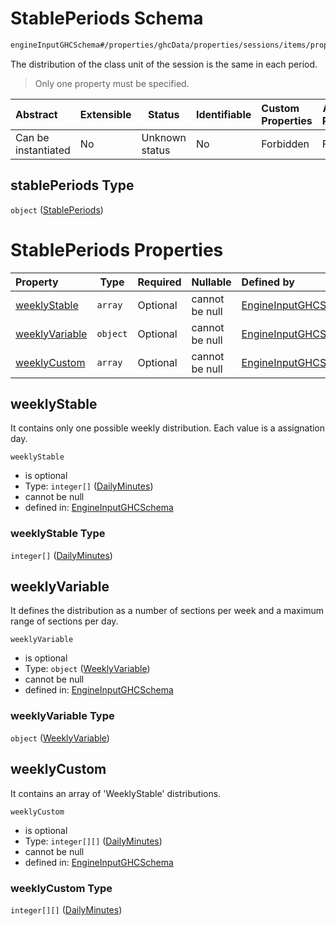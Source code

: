 # StablePeriods Schema

```txt
engineInputGHCSchema#/properties/ghcData/properties/sessions/items/properties/distribution/properties/stablePeriods
```

The distribution of the class unit of the session is the same in each period.


> Only one property must be specified.
>

| Abstract            | Extensible | Status         | Identifiable | Custom Properties | Additional Properties | Access Restrictions | Defined In                                                         |
| :------------------ | ---------- | -------------- | ------------ | :---------------- | --------------------- | ------------------- | ------------------------------------------------------------------ |
| Can be instantiated | No         | Unknown status | No           | Forbidden         | Forbidden             | none                | [ghc.schema.json\*](../out/ghc.schema.json "open original schema") |

## stablePeriods Type

`object` ([StablePeriods](ghc-properties-ghcdata-properties-sessions-session-properties-distribution-properties-stableperiods.md))

# StablePeriods Properties

| Property                          | Type     | Required | Nullable       | Defined by                                                                                                                                                                                                                                                                                           |
| :-------------------------------- | -------- | -------- | -------------- | :--------------------------------------------------------------------------------------------------------------------------------------------------------------------------------------------------------------------------------------------------------------------------------------------------- |
| [weeklyStable](#weeklystable)     | `array`  | Optional | cannot be null | [EngineInputGHCSchema](ghc-definitions-weeklystable.md "engineInputGHCSchema#/properties/ghcData/properties/sessions/items/properties/distribution/properties/stablePeriods/properties/weeklyStable")                                                                                                |
| [weeklyVariable](#weeklyvariable) | `object` | Optional | cannot be null | [EngineInputGHCSchema](ghc-definitions-weeklyvariable.md "engineInputGHCSchema#/properties/ghcData/properties/sessions/items/properties/distribution/properties/stablePeriods/properties/weeklyVariable")                                                                                            |
| [weeklyCustom](#weeklycustom)     | `array`  | Optional | cannot be null | [EngineInputGHCSchema](ghc-properties-ghcdata-properties-sessions-session-properties-distribution-properties-stableperiods-properties-weeklycustom.md "engineInputGHCSchema#/properties/ghcData/properties/sessions/items/properties/distribution/properties/stablePeriods/properties/weeklyCustom") |

## weeklyStable

It contains only one possible weekly distribution. Each value is a assignation day.


`weeklyStable`

-   is optional
-   Type: `integer[]` ([DailyMinutes](ghc-definitions-weeklystable-dailyminutes.md))
-   cannot be null
-   defined in: [EngineInputGHCSchema](ghc-definitions-weeklystable.md "engineInputGHCSchema#/properties/ghcData/properties/sessions/items/properties/distribution/properties/stablePeriods/properties/weeklyStable")

### weeklyStable Type

`integer[]` ([DailyMinutes](ghc-definitions-weeklystable-dailyminutes.md))

## weeklyVariable

It defines the distribution as a number of sections per week and a maximum range of sections per day.


`weeklyVariable`

-   is optional
-   Type: `object` ([WeeklyVariable](ghc-definitions-weeklyvariable.md))
-   cannot be null
-   defined in: [EngineInputGHCSchema](ghc-definitions-weeklyvariable.md "engineInputGHCSchema#/properties/ghcData/properties/sessions/items/properties/distribution/properties/stablePeriods/properties/weeklyVariable")

### weeklyVariable Type

`object` ([WeeklyVariable](ghc-definitions-weeklyvariable.md))

## weeklyCustom

It contains an array of 'WeeklyStable' distributions.


`weeklyCustom`

-   is optional
-   Type: `integer[][]` ([DailyMinutes](ghc-properties-ghcdata-properties-sessions-session-properties-distribution-properties-stableperiods-properties-weeklycustom-customweeklystable-dailyminutes.md))
-   cannot be null
-   defined in: [EngineInputGHCSchema](ghc-properties-ghcdata-properties-sessions-session-properties-distribution-properties-stableperiods-properties-weeklycustom.md "engineInputGHCSchema#/properties/ghcData/properties/sessions/items/properties/distribution/properties/stablePeriods/properties/weeklyCustom")

### weeklyCustom Type

`integer[][]` ([DailyMinutes](ghc-properties-ghcdata-properties-sessions-session-properties-distribution-properties-stableperiods-properties-weeklycustom-customweeklystable-dailyminutes.md))
